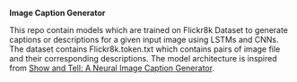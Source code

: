 **Image Caption Generator**

This repo contain models which are trained on Flickr8k Dataset to generate captions or descriptions for a given input image using LSTMs and CNNs. The dataset contains Flickr8k.token.txt which contains pairs of image file and their corresponding descriptions. The model architecture is inspired from [Show and Tell: A Neural Image Caption Generator](https://arxiv.org/pdf/1411.4555.pdf).
